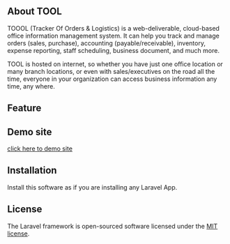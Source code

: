 ## About TOOL

TOOOL (Tracker Of Orders & Logistics) is a web-deliverable, cloud-based office information management system. It can help you track and manage orders (sales, purchase), accounting (payable/receivable), inventory, expense reporting, staff scheduling, business document, and much more.

TOOL is hosted on internet, so whether you have just one office location or many branch locations, or even with sales/executives on the road all the time, everyone in your organization can access business information any time, any where.

## Feature

## Demo site

[click here to demo site](https://demo.createmyorder.com)

## Installation

Install this software as if you are installing any Laravel App.

## License

The Laravel framework is open-sourced software licensed under the [MIT license](https://opensource.org/licenses/MIT).
